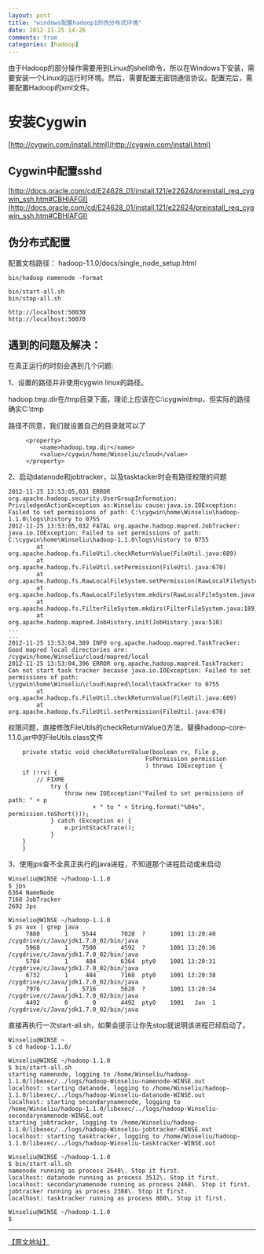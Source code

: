 ```yaml
---
layout: post
title: "windows配置hadoop1的伪分布式环境"
date: 2012-11-25 14-26
comments: true
categories: [hadoop]
---
```


由于Hadoop的部分操作需要用到Linux的shell命令，所以在Windows下安装，需要安装一个Linux的运行时环境。然后，需要配置无密钥通信协议。配置完后，需要配置Hadoop的xml文件。

# 安装Cygwin

[http://cygwin.com/install.html](http://cygwin.com/install.html)

## Cygwin中配置sshd

[http://docs.oracle.com/cd/E24628_01/install.121/e22624/preinstall_req_cygwin_ssh.htm#CBHIAFGI](http://docs.oracle.com/cd/E24628_01/install.121/e22624/preinstall_req_cygwin_ssh.htm#CBHIAFGI)

## 伪分布式配置

配置文档路径： hadoop-1.1.0/docs/single_node_setup.html

```
bin/hadoop namenode -format

bin/start-all.sh
bin/stop-all.sh

http://localhost:50030
http://localhost:50070
```

## 遇到的问题及解决：

在真正运行的时刻会遇到几个问题:

1、设置的路径并非使用cygwin linux的路径。

hadoop.tmp.dir在/tmp目录下面，理论上应该在C:\cygwin\tmp，但实际的路径确实C:\tmp

路径不同意，我们就设置自己的目录就可以了

```
     <property>
         <name>hadoop.tmp.dir</name>
         <value>/cygwin/home/Winseliu/cloud</value>
     </property>
```

2、启动datanode和jobtracker，以及tasktacker时会有路径权限的问题

```
2012-11-25 13:53:05,031 ERROR org.apache.hadoop.security.UserGroupInformation: PriviledgedActionException as:Winseliu cause:java.io.IOException: Failed to set permissions of path: C:\cygwin\home\Winseliu\hadoop-1.1.0\logs\history to 0755
2012-11-25 13:53:05,032 FATAL org.apache.hadoop.mapred.JobTracker: java.io.IOException: Failed to set permissions of path: C:\cygwin\home\Winseliu\hadoop-1.1.0\logs\history to 0755
        at org.apache.hadoop.fs.FileUtil.checkReturnValue(FileUtil.java:689)
        at org.apache.hadoop.fs.FileUtil.setPermission(FileUtil.java:670)
        at org.apache.hadoop.fs.RawLocalFileSystem.setPermission(RawLocalFileSystem.java:509)
        at org.apache.hadoop.fs.RawLocalFileSystem.mkdirs(RawLocalFileSystem.java:344)
        at org.apache.hadoop.fs.FilterFileSystem.mkdirs(FilterFileSystem.java:189)
        at org.apache.hadoop.mapred.JobHistory.init(JobHistory.java:510)
...
...
2012-11-25 13:53:04,389 INFO org.apache.hadoop.mapred.TaskTracker: Good mapred local directories are: /cygwin/home/Winseliu/cloud/mapred/local
2012-11-25 13:53:04,396 ERROR org.apache.hadoop.mapred.TaskTracker: Can not start task tracker because java.io.IOException: Failed to set permissions of path: \cygwin\home\Winseliu\cloud\mapred\local\taskTracker to 0755
        at org.apache.hadoop.fs.FileUtil.checkReturnValue(FileUtil.java:689)
        at org.apache.hadoop.fs.FileUtil.setPermission(FileUtil.java:670)

```

权限问题，直接修改FileUtils的checkReturnValue()方法，替换hadoop-core-1.1.0.jar中的FileUtils.class文件

```
	private static void checkReturnValue(boolean rv, File p, 
									   FsPermission permission
									   ) throws IOException {
	if (!rv) {
		// FIXME
			try {
				throw new IOException("Failed to set permissions of path: " + p
						+ " to " + String.format("%04o", permission.toShort()));
			} catch (Exception e) {
				e.printStackTrace();
			}
	}
	}
```

3、使用jps查不全真正执行的java进程，不知道那个进程启动或未启动

```
Winseliu@WINSE ~/hadoop-1.1.0
$ jps
6364 NameNode
7168 JobTracker
2692 Jps

Winseliu@WINSE ~/hadoop-1.1.0
$ ps aux | grep java
     7880       1    5544       7028  ?       1001 13:20:40 /cygdrive/c/Java/jdk1.7.0_02/bin/java
     5968       1    7500       4592  ?       1001 13:20:36 /cygdrive/c/Java/jdk1.7.0_02/bin/java
     5784       1     484       6364  pty0    1001 13:20:31 /cygdrive/c/Java/jdk1.7.0_02/bin/java
     6732       1     484       7168  pty0    1001 13:20:38 /cygdrive/c/Java/jdk1.7.0_02/bin/java
     7976       1    5716       5628  ?       1001 13:20:34 /cygdrive/c/Java/jdk1.7.0_02/bin/java
     4492       0       0       4492  pty0    1001   Jan  1 /cygdrive/c/Java/jdk1.7.0_02/bin/java

```

直接再执行一次start-all.sh，如果会提示让你先stop就说明该进程已经启动了。

```
Winseliu@WINSE ~
$ cd hadoop-1.1.0/

Winseliu@WINSE ~/hadoop-1.1.0
$ bin/start-all.sh
starting namenode, logging to /home/Winseliu/hadoop-1.1.0/libexec/../logs/hadoop-Winseliu-namenode-WINSE.out
localhost: starting datanode, logging to /home/Winseliu/hadoop-1.1.0/libexec/../logs/hadoop-Winseliu-datanode-WINSE.out
localhost: starting secondarynamenode, logging to /home/Winseliu/hadoop-1.1.0/libexec/../logs/hadoop-Winseliu-secondarynamenode-WINSE.out
starting jobtracker, logging to /home/Winseliu/hadoop-1.1.0/libexec/../logs/hadoop-Winseliu-jobtracker-WINSE.out
localhost: starting tasktracker, logging to /home/Winseliu/hadoop-1.1.0/libexec/../logs/hadoop-Winseliu-tasktracker-WINSE.out

Winseliu@WINSE ~/hadoop-1.1.0
$ bin/start-all.sh
namenode running as process 2648\. Stop it first.
localhost: datanode running as process 3512\. Stop it first.
localhost: secondarynamenode running as process 2468\. Stop it first.
jobtracker running as process 2388\. Stop it first.
localhost: tasktracker running as process 860\. Stop it first.

Winseliu@WINSE ~/hadoop-1.1.0
$

```

* * * 
[【原文地址】](http://winseclone.iteye.com/blog/1734737)
